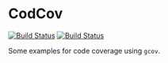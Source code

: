 # CodCov

[![Build Status](https://travis-ci.org/tbs1980/CodCov.svg)](https://travis-ci.org/tbs1980/CodCov) [![Build Status](https://travis-ci.org/tbs1980/CodCov.svg)](https://travis-ci.org/tbs1980/CodCov)

Some examples for code coverage using `gcov`.
